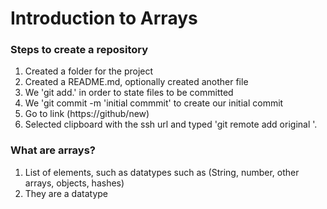 # Introduction to Arrays

### Steps to create a repository
1. Created a folder for the project
2. Created a README.md, optionally created another file
3. We 'git add.' in order to state files to be committed
4. We 'git commit -m 'initial commmit' to create our initial commit
5. Go to link (https://github/new)
6. Selected clipboard with the ssh url and typed 'git remote add original <paste url here >'.

### What are arrays?
1. List of elements, such as datatypes such as (String, number, other arrays, objects, hashes)
2. They are a datatype